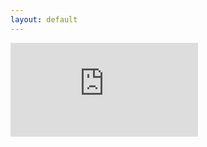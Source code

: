 ```yaml
---
layout: default
---
```

<iframe src="https://www.youtube.com/embed/BxE-rBriYgM" title="YouTube video player" frameborder="0" allow="accelerometer; autoplay; clipboard-write; encrypted-media; gyroscope; picture-in-picture" allowfullscreen></iframe>

